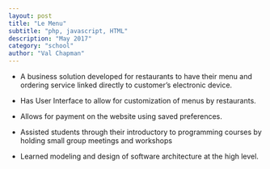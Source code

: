 ```yaml
---
layout: post
title: "Le Menu"
subtitle: "php, javascript, HTML"
description: "May 2017"
category: "school"
author: "Val Chapman"
---
```

<!-- Start Writing Below in Markdown -->
* A business solution developed for restaurants to have their menu and ordering service linked directly to customer’s electronic device.

* Has User Interface to allow for customization of menus by restaurants.

* Allows for payment on the website using saved preferences.

* Assisted students through their introductory to programming courses by holding small group meetings and workshops

* Learned modeling and design of software architecture at the high level.
